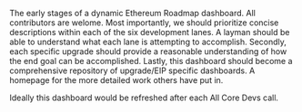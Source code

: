 The early stages of a dynamic Ethereum Roadmap dashboard.
All contributors are welome.
Most importantly, we should prioritize concise descriptions within each of the six development lanes. A layman should be able to understand what each lane is attempting to accomplish.
Secondly, each specific upgrade should provide a reasonable understanding of how the end goal can be accomplished.
Lastly, this dashboard should become a comprehensive repository of upgrade/EIP specific dashboards. A homepage for the more detailed work others have put in.

Ideally this dashboard would be refreshed after each All Core Devs call.
